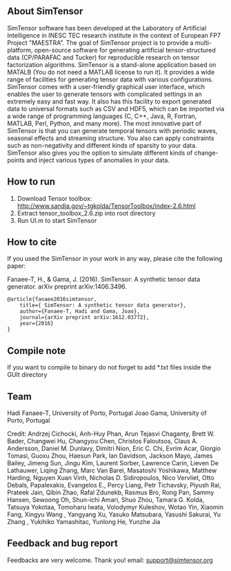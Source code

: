 About SimTensor
-----------------

SimTensor software has been developed at the Laboratory of Artificial Intelligence in INESC TEC research institute in the context of European FP7 Project "MAESTRA". The goal of SimTensor project is to provide a multi-platform, open-source software for generating artificial tensor-structured data (CP/PARAFAC and Tucker) for reproducible research on tensor factorization algorithms. SimTensor is a stand-alone application based on MATALB (You do not need a MATLAB license to run it). It provides a wide range of facilities for generating tensor data with various configurations. SimTensor comes with a user-friendly graphical user interface, which enables the user to generate tensors with complicated settings in an extremely easy and fast way. It also has this facility to export generated data to universal formats such as CSV and HDF5, which can be imported via a wide range of programming languages (C, C++, Java, R, Fortran, MATLAB, Perl, Python, and many more). The most innovative part of SimTensor is that you can generate temporal tensors with periodic waves, seasonal effects and streaming structure. You also can apply constraints such as non-negativity and different kinds of sparsity to your data. SimTensor also gives you the option to simulate different kinds of change-points and inject various types of anomalies in your data.


How to run
----------
1) Download Tensor toolbox: http://www.sandia.gov/~tgkolda/TensorToolbox/index-2.6.html
2) Extract tensor_toolbox_2.6.zip into root directory
3) Run UI.m to start SimTensor

How to cite
-----------

If you used the SimTensor in your work in any way, please cite the following paper:

Fanaee-T, H., & Gama, J. (2016). SimTensor: A synthetic tensor data generator. arXiv preprint arXiv:1406.3496.

```
@article{fanaee2016simtensor,
	title={ SimTensor: A synthetic tensor data generator},
	author={Fanaee-T, Hadi and Gama, Joao},
	journal={arXiv preprint arXiv:1612.03772},
	year={2016}
}
```

Compile note
------------
If you want to compile to binary do not forget to add *.txt files inside the GUIt directory


Team
----
Hadi Fanaee-T, University of Porto, Portugal
Joao Gama, University of Porto, Portugal

Credit: Andrzej Cichocki, Anh-Huy Phan, Arun Tejasvi Chaganty, Brett W. Bader, Changwei Hu, Changyou Chen, Christos Faloutsos, Claus A. Andersson, Daniel M. Dunlavy, Dimitri Nion, Eric C. Chi, Evrim Acar, Giorgio Tomasi, Guoxu Zhou, Haesun Park, Ian Davidson, Jackson Mayo, James Bailey, Jimeng Sun, Jingu Kim, Laurent Sorber, Lawrence Carin, Lieven De Lathauwer, Liqing Zhang, Marc Van Barel, Masatoshi Yoshikawa, Matthew Harding, Nguyen Xuan Vinh, Nicholas D. Sidiropoulos, Nico Vervliet, Otto Debals, Papalexakis, Evangelos E., Percy Liang, Petr Tichavsky, Piyush Rai, Prateek Jain, Qibin Zhao, Rafal Zdunekb, Rasmus Bro, Rong Pan, Sammy Hansen, Sewoong Oh, Shun-ichi Amari, Shuo Zhou, Tamara G. Kolda, Tatsuya Yokotaa, Tomoharu Iwata, Volodymyr Kuleshov, Wotao Yin, Xiaomin Fang, Xingyu Wang , Yangyang Xu, Yasuko Matsubara, Yasushi Sakurai, Yu Zhang , Yukihiko Yamashitac, Yunlong He, Yunzhe Jia


Feedback and bug report
-----------------------
Feedbacks are very welcome. Thank you!
email: support@simtensor.org
